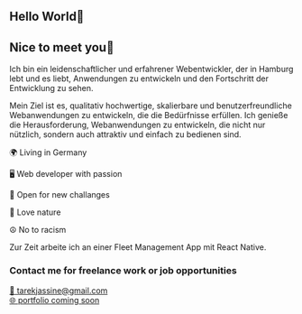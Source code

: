 <!DOCTYPE html>
<html lang="en">
<head>
    <meta charset="UTF-8">
    <meta http-equiv="X-UA-Compatible" content="IE=edge">
    <meta name="viewport" content="width=device-width, initial-scale=1.0">
</head>
<body>
    <h2>Hello World🫡</h2>
    <h2>Nice to meet you🙂</h2>
        <p>Ich bin ein leidenschaftlicher und erfahrener Webentwickler, der in Hamburg lebt und es liebt, Anwendungen zu entwickeln und den Fortschritt der                 Entwicklung zu sehen.</p>
        <p>Mein Ziel ist es, qualitativ hochwertige, skalierbare und benutzerfreundliche Webanwendungen zu entwickeln, die die Bedürfnisse erfüllen. Ich genieße            die Herausforderung, Webanwendungen zu entwickeln, die nicht nur nützlich, sondern auch attraktiv und einfach zu bedienen sind.</p>    
        <p>🌍 Living in Germany</p>
        <p>🖥️ Web developer with passion</p>
        <p>🧠 Open for new challanges</p>
        <p>🌳 Love nature</p>
        <p>☮️ No to racism</p>
        <p>Zur Zeit arbeite ich an einer Fleet Management App mit React Native.</p>
    <h3>Contact me for freelance work or job opportunities</h3>
        <a href="mailto:tarekjassine@gmail.com">📧 tarekjassine@gmail.com</a>  
        <br>
        <a href="">🌐 portfolio coming soon</a>
</body>
</html>
